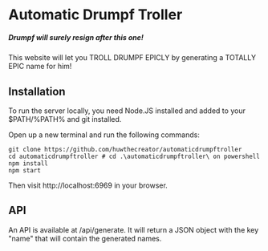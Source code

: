 # Automatic Drumpf Troller
##### *Drumpf will surely resign after this one!*

This website will let you TROLL DRUMPF EPICLY by generating a TOTALLY EPIC name for him!

## Installation

To run the server locally, you need Node.JS installed and added to your $PATH/%PATH% and git installed.

Open up a new terminal and run the following commands:

    git clone https://github.com/huwthecreator/automaticdrumpftroller
    cd automaticdrumpftroller # cd .\automaticdrumpftroller\ on powershell
    npm install
    npm start

Then visit http://localhost:6969 in your browser.

## API

An API is available at /api/generate. It will return a JSON object with the key "name" that will contain the generated names.


